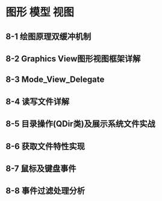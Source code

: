 # 图形 模型 视图

## 8-1 绘图原理双缓冲机制

## 8-2 Graphics View图形视图框架详解

## 8-3 Mode_View_Delegate

## 8-4 读写文件详解

## 8-5 目录操作(QDir类)及展示系统文件实战

## 8-6 获取文件特性实现

## 8-7 鼠标及键盘事件

## 8-8 事件过滤处理分析
